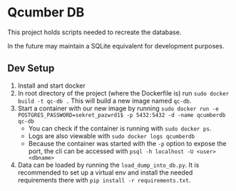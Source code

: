 # Qcumber DB

This project holds scripts needed to recreate the database.

In the future may maintain a SQLite equivalent for development purposes.

## Dev Setup

1. Install and start docker
2. In root directory of the project (where the Dockerfile is) run `sudo docker build -t qc-db .`
   This will build a new image named `qc-db`.
3. Start a container with our new image by running
   `sudo docker run -e POSTGRES_PASSWORD=sekret_pazwrd1$ -p 5432:5432 -d -name qcumberdb qc-db`
    - You can check if the container is running with `sudo docker ps`.
    - Logs are also viewable with `sudo docker logs qcumberdb`
    - Because the container was started with the `-p` option to expose the port, the cli can be
      accessed with `psql -h localhost -U <user> <dbname>`
4. Data can be loaded by running the `load_dump_into_db.py`. It is recommended to set up a virtual
   env and install the needed requirements there with `pip install -r requirements.txt`.
